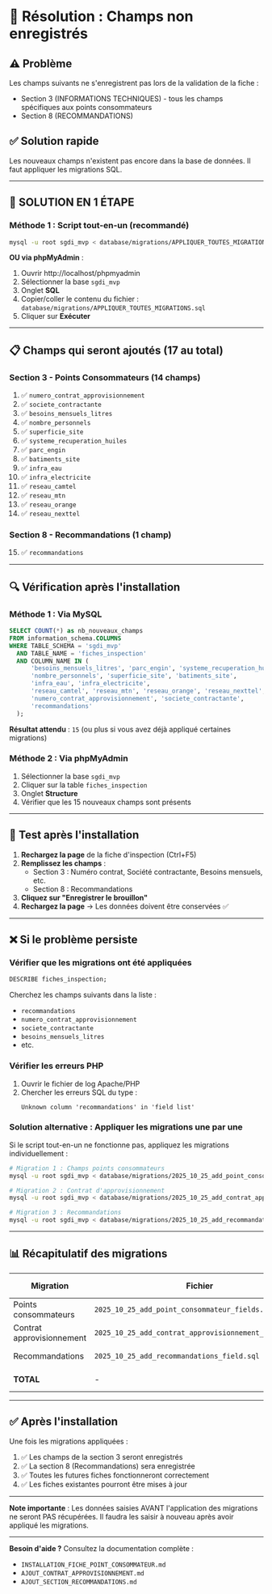 # 🔧 Résolution : Champs non enregistrés

## ⚠️ Problème

Les champs suivants ne s'enregistrent pas lors de la validation de la fiche :
- Section 3 (INFORMATIONS TECHNIQUES) - tous les champs spécifiques aux points consommateurs
- Section 8 (RECOMMANDATIONS)

## ✅ Solution rapide

Les nouveaux champs n'existent pas encore dans la base de données. Il faut appliquer les migrations SQL.

---

## 🚀 SOLUTION EN 1 ÉTAPE

### Méthode 1 : Script tout-en-un (recommandé)

```bash
mysql -u root sgdi_mvp < database/migrations/APPLIQUER_TOUTES_MIGRATIONS.sql
```

**OU via phpMyAdmin** :
1. Ouvrir http://localhost/phpmyadmin
2. Sélectionner la base `sgdi_mvp`
3. Onglet **SQL**
4. Copier/coller le contenu du fichier :
   `database/migrations/APPLIQUER_TOUTES_MIGRATIONS.sql`
5. Cliquer sur **Exécuter**

---

## 📋 Champs qui seront ajoutés (17 au total)

### Section 3 - Points Consommateurs (14 champs)
1. ✅ `numero_contrat_approvisionnement`
2. ✅ `societe_contractante`
3. ✅ `besoins_mensuels_litres`
4. ✅ `nombre_personnels`
5. ✅ `superficie_site`
6. ✅ `systeme_recuperation_huiles`
7. ✅ `parc_engin`
8. ✅ `batiments_site`
9. ✅ `infra_eau`
10. ✅ `infra_electricite`
11. ✅ `reseau_camtel`
12. ✅ `reseau_mtn`
13. ✅ `reseau_orange`
14. ✅ `reseau_nexttel`

### Section 8 - Recommandations (1 champ)
15. ✅ `recommandations`

---

## 🔍 Vérification après l'installation

### Méthode 1 : Via MySQL
```sql
SELECT COUNT(*) as nb_nouveaux_champs
FROM information_schema.COLUMNS
WHERE TABLE_SCHEMA = 'sgdi_mvp'
  AND TABLE_NAME = 'fiches_inspection'
  AND COLUMN_NAME IN (
      'besoins_mensuels_litres', 'parc_engin', 'systeme_recuperation_huiles',
      'nombre_personnels', 'superficie_site', 'batiments_site',
      'infra_eau', 'infra_electricite',
      'reseau_camtel', 'reseau_mtn', 'reseau_orange', 'reseau_nexttel',
      'numero_contrat_approvisionnement', 'societe_contractante',
      'recommandations'
  );
```

**Résultat attendu** : `15` (ou plus si vous avez déjà appliqué certaines migrations)

### Méthode 2 : Via phpMyAdmin
1. Sélectionner la base `sgdi_mvp`
2. Cliquer sur la table `fiches_inspection`
3. Onglet **Structure**
4. Vérifier que les 15 nouveaux champs sont présents

---

## 🧪 Test après l'installation

1. **Rechargez la page** de la fiche d'inspection (Ctrl+F5)
2. **Remplissez les champs** :
   - Section 3 : Numéro contrat, Société contractante, Besoins mensuels, etc.
   - Section 8 : Recommandations
3. **Cliquez sur "Enregistrer le brouillon"**
4. **Rechargez la page** → Les données doivent être conservées ✅

---

## ❌ Si le problème persiste

### Vérifier que les migrations ont été appliquées
```sql
DESCRIBE fiches_inspection;
```

Cherchez les champs suivants dans la liste :
- `recommandations`
- `numero_contrat_approvisionnement`
- `societe_contractante`
- `besoins_mensuels_litres`
- etc.

### Vérifier les erreurs PHP
1. Ouvrir le fichier de log Apache/PHP
2. Chercher les erreurs SQL du type :
   ```
   Unknown column 'recommandations' in 'field list'
   ```

### Solution alternative : Appliquer les migrations une par une

Si le script tout-en-un ne fonctionne pas, appliquez les migrations individuellement :

```bash
# Migration 1 : Champs points consommateurs
mysql -u root sgdi_mvp < database/migrations/2025_10_25_add_point_consommateur_fields.sql

# Migration 2 : Contrat d'approvisionnement
mysql -u root sgdi_mvp < database/migrations/2025_10_25_add_contrat_approvisionnement_fields.sql

# Migration 3 : Recommandations
mysql -u root sgdi_mvp < database/migrations/2025_10_25_add_recommandations_field.sql
```

---

## 📊 Récapitulatif des migrations

| Migration | Fichier | Champs ajoutés |
|-----------|---------|----------------|
| Points consommateurs | `2025_10_25_add_point_consommateur_fields.sql` | 12 champs |
| Contrat approvisionnement | `2025_10_25_add_contrat_approvisionnement_fields.sql` | 2 champs |
| Recommandations | `2025_10_25_add_recommandations_field.sql` | 1 champ |
| **TOTAL** | - | **15 champs** |

---

## ✅ Après l'installation

Une fois les migrations appliquées :
1. ✅ Les champs de la section 3 seront enregistrés
2. ✅ La section 8 (Recommandations) sera enregistrée
3. ✅ Toutes les futures fiches fonctionneront correctement
4. ✅ Les fiches existantes pourront être mises à jour

---

**Note importante** : Les données saisies AVANT l'application des migrations ne seront PAS récupérées. Il faudra les saisir à nouveau après avoir appliqué les migrations.

---

**Besoin d'aide ?** Consultez la documentation complète :
- `INSTALLATION_FICHE_POINT_CONSOMMATEUR.md`
- `AJOUT_CONTRAT_APPROVISIONNEMENT.md`
- `AJOUT_SECTION_RECOMMANDATIONS.md`
